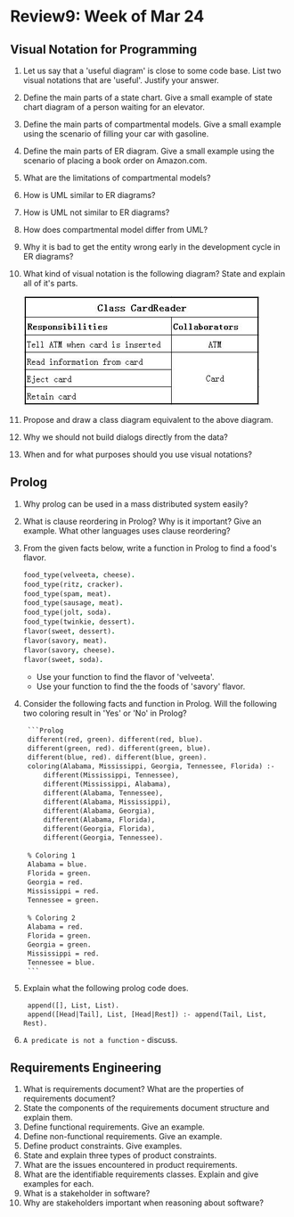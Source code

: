 # Review9: Week of Mar 24

## Visual Notation for Programming

1. Let us say that a 'useful diagram' is close to some code base. List two visual notations that are 'useful'. Justify your answer.
2. Define the main parts of a state chart. Give a small example of state chart diagram of a person waiting for an elevator.
3. Define the main parts of compartmental models. Give a small example using the scenario of filling your car with gasoline.
4. Define the main parts of ER diagram. Give a small example using the scenario of placing a book order on Amazon.com.
5. What are the limitations of compartmental models?
6. How is UML similar to ER diagrams?
7. How is UML not similar to ER diagrams?
8. How does compartmental model differ from UML?
9. Why it is bad to get the entity wrong early in the development cycle in ER diagrams?
10. What kind of visual notation is the following diagram? State and explain all of it's parts.
    
    ![](../_img/crc_ex.JPG)

11. Propose and draw a class diagram equivalent to the above diagram.
12. Why we should not build dialogs directly from the data?
13. When and for what purposes should you use visual notations?

## Prolog
1. Why prolog can be used in a mass distributed system easily?
2. What is clause reordering in Prolog? Why is it important? Give an example. What other languages uses clause reordering?
3. From the given facts below, write a function in Prolog to find a food's flavor.

    ```Prolog
    food_type(velveeta, cheese).
    food_type(ritz, cracker).
    food_type(spam, meat).
    food_type(sausage, meat).
    food_type(jolt, soda).
    food_type(twinkie, dessert).
    flavor(sweet, dessert).
    flavor(savory, meat).
    flavor(savory, cheese).
    flavor(sweet, soda).
    ```
    
    - Use your function to find the flavor of 'velveeta'.
    - Use your function to find the the foods of 'savory' flavor.
4. Consider the following facts and function in Prolog. Will the following two coloring result in 'Yes' or 'No' in Prolog?

        ```Prolog
        different(red, green). different(red, blue).
        different(green, red). different(green, blue).
        different(blue, red). different(blue, green).
        coloring(Alabama, Mississippi, Georgia, Tennessee, Florida) :-
            different(Mississippi, Tennessee),
            different(Mississippi, Alabama),
            different(Alabama, Tennessee),
            different(Alabama, Mississippi),
            different(Alabama, Georgia),
            different(Alabama, Florida),
            different(Georgia, Florida),
            different(Georgia, Tennessee).
            
        % Coloring 1
        Alabama = blue.
        Florida = green.
        Georgia = red.
        Mississippi = red.
        Tennessee = green.
        
        % Coloring 2
        Alabama = red.
        Florida = green.
        Georgia = green.
        Mississippi = red.
        Tennessee = blue.
        ```
    
5. Explain what the following prolog code does.

        append([], List, List).
        append([Head|Tail], List, [Head|Rest]) :- append(Tail, List, Rest).
        
    
6. `A predicate is not a function` - discuss.

## Requirements Engineering
1. What is requirements document? What are the properties of requirements document?
2. State the components of the requirements document structure and explain them.
3. Define functional requirements. Give an example.
4. Define non-functional requirements. Give an example.
5. Define product constraints. Give examples.
6. State and explain three types of product constraints.
7. What are the issues encountered in product requirements.
8. What are the identifiable requirements classes. Explain and give examples for each.
9. What is a stakeholder in software?
10. Why are stakeholders important when reasoning about software?
